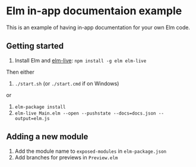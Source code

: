 # Elm in-app documentaion example

This is an example of having in-app documentation for your own Elm code.

## Getting started

1. Install Elm and [elm-live](https://github.com/architectcodes/elm-live): `npm install -g elm elm-live`

Then either

1. `./start.sh` (or `./start.cmd` if on Windows)

or

1. `elm-package install`
1. `elm-live Main.elm --open --pushstate --docs=docs.json --output=elm.js`

## Adding a new module

1. Add the module name to `exposed-modules` in `elm-package.json`
1. Add branches for previews in `Preview.elm`
